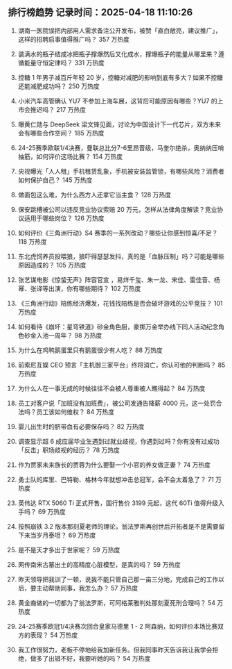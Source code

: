 
## 排行榜趋势 记录时间：2025-04-18 11:10:26
  
  1. 湖南一医院误把内部用人需求备注公开发布，被赞「直白敞亮，建议推广」，这样的招聘启事值得推广吗？ 357 万热度
    
  2. 装满水的瓶子结成冰把瓶子撑爆然后又化成水，撑爆瓶子的能量从哪里来？遵循能量守恒定律吗？ 331 万热度
    
  3. 控糖 1 年男子减百斤年轻 20 岁，控糖对减肥的影响到底有多大？如果不控糖还能减肥成功吗？ 250 万热度
    
  4. 小米汽车高管确认 YU7 不参加上海车展，这背后可能原因有哪些？YU7 的上市会推迟吗？ 217 万热度
    
  5. 曝黄仁勋与 DeepSeek 梁文锋见面，讨论为中国设计下一代芯片，双方未来会有哪些合作空间？ 185 万热度
    
  6. 24-25赛季欧联1/4决赛，曼联总比分7-6里昂晋级，马奎尔绝杀，奥纳纳压哨抽筋，如何评价这场比赛？ 154 万热度
    
  7. 央视曝光「人人租」手机租赁乱象，手机被安装监管锁，有哪些风险？消费者如何保护自己？ 145 万热度
    
  8. 做面包这么难，为什么西方人还拿它当主食？ 128 万热度
    
  9. 保安跳槽被公司以违反竞业协议索赔 20 万元，怎样从法律角度解读？竞业协议适用于哪些岗位？ 126 万热度
    
  10. 如何评价《三角洲行动》S4 赛季的一系列改动？哪些让你感到惊喜/不足？ 118 万热度
    
  11. 东北虎饲养员投喂狼，狼吓得瑟瑟发抖，真的是「血脉压制」吗？可能是哪些原因造成的？ 105 万热度
    
  12. 张艺谋电影《惊蛰无声》阵容官宣 ，易烊千玺、朱一龙、宋佳、雷佳音、杨幂、张译等出演，你有哪些期待？ 102 万热度
    
  13. 《三角洲行动》陪练经济爆发，花钱找陪练是否会破坏游戏的公平竞技？ 101 万热度
    
  14. 如何看待《崩坏：星穹铁道》砂金角色厨，豪掷万金举办线下同人活动纪念角色砂金入池一周年？ 98 万热度
    
  15. 为什么在鸡鸭鹅蛋里只有鹅蛋很少有人吃？ 88 万热度
    
  16. 前索尼互娱 CEO 预言「主机御三家平台」终将消亡，你认可他的判断吗？ 85 万热度
    
  17. 为什么人在一事无成的时候往往不会被人尊重被人瞧得起？ 84 万热度
    
  18. 员工对客户说「加班没有加班费」，被公司发通告降薪 4000 元，这一处罚合法吗？员工该如何维权？ 84 万热度
    
  19. 婴儿出生时的脐带血有必要保存吗？ 82 万热度
    
  20. 调查显示超 6 成应届毕业生遇到过就业歧视，你遇到过吗？你有没有过成功「反击」职场歧视的经历？ 78 万热度
    
  21. 作为贾家未来族长的贾蓉为什么要娶一个小官的养女做正妻？ 74 万热度
    
  22. 勇士队的库里、巴特勒、格林今年就想冲击总冠军，会不会太着急了？ 71 万热度
    
  23. 英伟达 RTX 5060 Ti 正式开售，国行售价 3199 元起，这代 60Ti 值得升级入手吗？ 69 万热度
    
  24. 按照崩铁 3.2 版本那刻夏老师的理论，翁法罗斯再创世后开拓者是不是需要留下来当岁月泰坦？ 69 万热度
    
  25. 是不是天才多出于世家呢？ 59 万热度
    
  26. 网传南宋古墓出土的高精度心脏模型，是真的吗？ 59 万热度
    
  27. 昨天领导把我训了一顿，说我不能只管自己那一亩三分地，完成自己的工作以后，要主动帮助同事，我怎么办？ 57 万热度
    
  28. 黄金裔做的一切都为了翁法罗斯，可阿格莱雅判处那刻夏死刑合理吗？ 54 万热度
    
  29. 24-25赛季欧冠1/4决赛次回合皇家马德里 1 - 2 阿森纳，如何评价本场比赛双方的表现？ 54 万热度
    
  30. 我工作很努力，老板不停地给我加新任务。但我同事昨天告诉我让我学会拒绝，做多了出错不好，我要听她的吗？ 54 万热度
    